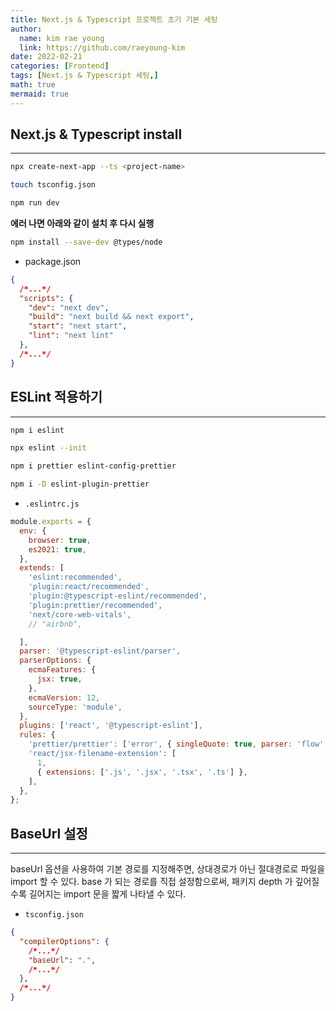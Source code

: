 ```yaml
---
title: Next.js & Typescript 프로젝트 초기 기본 세팅
author:
  name: kim rae young
  link: https://github.com/raeyoung-kim
date: 2022-02-21
categories: [Frontend]
tags: [Next.js & Typescript 세팅,]
math: true
mermaid: true
---
```


## Next.js & Typescript install
---
```bash
npx create-next-app --ts <project-name>
```

```bash
touch tsconfig.json
```

```bash
npm run dev
```

**에러 나면 아래와 같이 설치 후 다시 실행**

```bash
npm install --save-dev @types/node
```

- package.json

```json
{
  /*...*/
  "scripts": {
    "dev": "next dev",
    "build": "next build && next export",
    "start": "next start",
    "lint": "next lint"
  },
  /*...*/
}
```

## ESLint 적용하기
---
```bash
npm i eslint

npx eslint --init

npm i prettier eslint-config-prettier

npm i -D eslint-plugin-prettier
```

- `.eslintrc.js`

```jsx
module.exports = {
  env: {
    browser: true,
    es2021: true,
  },
  extends: [
    'eslint:recommended',
    'plugin:react/recommended',
    'plugin:@typescript-eslint/recommended',
    'plugin:prettier/recommended',
    'next/core-web-vitals',
    // "airbnb",

  ],
  parser: '@typescript-eslint/parser',
  parserOptions: {
    ecmaFeatures: {
      jsx: true,
    },
    ecmaVersion: 12,
    sourceType: 'module',
  },
  plugins: ['react', '@typescript-eslint'],
  rules: {
    'prettier/prettier': ['error', { singleQuote: true, parser: 'flow' }],
    'react/jsx-filename-extension': [
      1,
      { extensions: ['.js', '.jsx', '.tsx', '.ts'] },
    ],
  },
};
```

## BaseUrl 설정
---
baseUrl 옵션을 사용하여 기본 경로를 지정해주면, 상대경로가 아닌 절대경로로 파일을 import 할 수 있다. base 가 되는 경로를 직접 설정함으로써, 패키지 depth 가 깊어질수록 길어지는 import 문을 짧게 나타낼 수 있다.

- `tsconfig.json`

```json
{
  "compilerOptions": {
    /*...*/
    "baseUrl": ".",
    /*...*/
  },
  /*...*/
}
```
